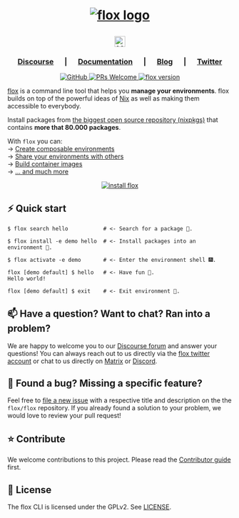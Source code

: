 <h1 align="center">
  <a href="https://floxdev.com" target="_blank">
    <picture>
      <source media="(prefers-color-scheme: dark)"  srcset="img/flox_orange_small.png" />
      <source media="(prefers-color-scheme: light)" srcset="img/flox_blue_small.png" />
      <img src="img/flox_blue_small.png" alt="flox logo" />
    </picture>
  </a>
</h1>

<h2 align="center">
  <picture>
    <source media="(prefers-color-scheme: dark)"  srcset="img/harness_the_power_of_nix_dark.svg" />
    <source media="(prefers-color-scheme: light)" srcset="img/harness_the_power_of_nix_light.svg" />
    <img height="24" src="img/harness_the_power_of_nix_light.svg" alt="Harness the Power of Nix" />
  </picture>
</h2>

<!-- TODO: here comes the graphic
 show immediate value proposition
 a short demo of basics would be good for now
 a bold statement: Free yourself from container walls.
-->

<h3 align="center">
   &emsp;
   <a href="https://discourse.floxdev.com"><b>Discourse</b></a>
   &emsp; | &emsp; 
   <a href="https://floxdev.com/docs"><b>Documentation</b></a>
   &emsp; | &emsp; 
   <a href="https://floxdev.com/blog"><b>Blog</b></a>
   &emsp; | &emsp;  
   <a href="https://twitter.com/floxdevelopment"><b>Twitter</b></a>
   &emsp;
</h3>

<p align="center">
  <a href="https://github.com/flox/flox/blog/main/LICENSE">
    <img alt="GitHub" src="https://img.shields.io/github/license/flox/flox?style=flat-square">
  </a>
  <a href="https://github.com/flox/flox/blog/main/CONTRIBUTING.md">
    <img alt="PRs Welcome" src="https://img.shields.io/badge/PRs-welcome-brightgreen.svg?style=flat-square"/>
  </a>
  <a href="https://github.com/flox/flox/releases">
    <img alt="flox version" src="https://img.shields.io/badge/version-beta-brightgreen?style=flat-square"/>
    <!-- <img alt="GitHub tag (latest by date)" src="https://img.shields.io/github/v/tag/flox/flox?label=Version&style=flat-square"> -->
  </a>
</p>

[flox][website] is a command line tool that helps you **manage
your environments**. flox builds on top of the powerful ideas of [Nix][nix] as
well as making them accessible to everybody.

Install packages from [the biggest open source repository
(nixpkgs)][post-nixpkgs] that contains **more that 80.000 packages**.

With `flox` you can:<br/>
&rarr; [Create composable environments][basics]<br/>
&rarr; [Share your environments with others][share-envs]<br/>
&rarr; [Build container images][images]<br/>
&rarr; [... and much more][docs]<br/>

<div align="center">
  <a href="https://floxdev.com/docs/#install-flox">
    <img alt="install flox" src="https://img.shields.io/badge/Install-flox-brightgreen?style=for-the-badge"/>
  </a>
</div>

<!-- TODO: Compare with others
- [flox vs Docker]
- [flox vs Homebrew]
- [flox vs Bazel]
- .. more (point to the website)
-->

## ⚡️ Quick start

``` text
$ flox search hello           # <- Search for a package 🚀.

$ flox install -e demo hello  # <- Install packages into an environment 🔨.

$ flox activate -e demo       # <- Enter the environment shell 🎆.

flox [demo default] $ hello   # <- Have fun 🎉.
Hello world!

flox [demo default] $ exit    # <- Exit environment 💃.
```

## 📫 Have a question? Want to chat? Ran into a problem?

We are happy to welcome you to our [Discourse forum][discourse] and answer your
questions! You can always reach out to us directly via the [flox twitter
account][twitter] or chat to us directly on [Matrix][matrix] or
[Discord][discord].

## 🤝 Found a bug? Missing a specific feature?

Feel free to [file a new issue][new-issue] with a respective title and
description on the the `flox/flox` repository. If you already found a solution
to your problem, we would love to review your pull request!

## ⭐️ Contribute

We welcome contributions to this project. Please read the [Contributor
guide](./CONTRIBUTING.md) first.

## 🪪 License

The flox CLI is licensed under the GPLv2. See [LICENSE](./LICENSE).


[website]: https://floxdev.com
[discourse]: https://discourse.floxdev.com
[nix]: https://nixos.org
[basics]:https://floxdev.com/docs/basics
[share-envs]: https://floxdev.com/docs/share-environments
[images]: https://floxdev.com/docs/build-container-images
[docs]: https://floxdev.com/docs
[twitter]: https://twitter.com/floxdevelopment
[matrix]: https://matrix.to/#/#flox:matrix.org
[discord]: https://discord.gg/5H7hN57eQR
[new-issue]: https://github.com/flox/flox/issues/new/choose
[post-nixpkgs]: https://floxdev.com/blog/nixpkgs
